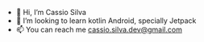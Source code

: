 - 👋 Hi, I’m Cassio Silva
- 💞️ I’m looking to learn kotlin Android, specially Jetpack
- 📫 You can reach me cassio.silva.dev@gmail.com

<!---
cassique/cassique is a ✨ special ✨ repository because its `README.md` (this file) appears on your GitHub profile.
You can click the Preview link to take a look at your changes.
--->
